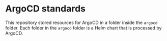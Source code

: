 # ArgoCD standards

This repository stored resources for ArgoCD in a folder inside the `argocd` folder.  Each folder in the `argocd` folder is a Helm chart that is processed by ArgoCD.

